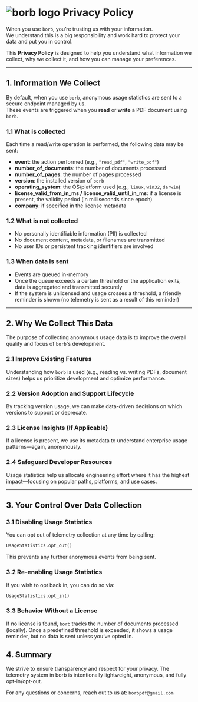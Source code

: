 # ![borb logo](https://github.com/jorisschellekens/borb/raw/master/logo/borb_square_64_64.png) Privacy Policy

When you use `borb`, you’re trusting us with your information.  
We understand this is a big responsibility and work hard to protect your data and put you in control.

This **Privacy Policy** is designed to help you understand what information we collect, why we collect it, and how you can manage your preferences.

---

## 1. Information We Collect

By default, when you use `borb`, anonymous usage statistics are sent to a secure endpoint managed by us.  
These events are triggered when you **read** or **write** a PDF document using `borb`.

### 1.1 What is collected

Each time a read/write operation is performed, the following data may be sent:

- **event**: the action performed (e.g., `"read_pdf"`, `"write_pdf"`)
- **number_of_documents**: the number of documents processed
- **number_of_pages**: the number of pages processed
- **version**: the installed version of `borb`
- **operating_system**: the OS/platform used (e.g., `linux`, `win32`, `darwin`)
- **license_valid_from_in_ms / license_valid_until_in_ms**: if a license is present, the validity period (in milliseconds since epoch)
- **company**: if specified in the license metadata

### 1.2 What is **not** collected

- No personally identifiable information (PII) is collected
- No document content, metadata, or filenames are transmitted
- No user IDs or persistent tracking identifiers are involved

### 1.3 When data is sent

- Events are queued in-memory
- Once the queue exceeds a certain threshold or the application exits, data is aggregated and transmitted securely
- If the system is unlicensed and usage crosses a threshold, a friendly reminder is shown (no telemetry is sent as a result of this reminder)

---

## 2. Why We Collect This Data

The purpose of collecting anonymous usage data is to improve the overall quality and focus of `borb`'s development.

### 2.1 Improve Existing Features

Understanding how `borb` is used (e.g., reading vs. writing PDFs, document sizes) helps us prioritize development and optimize performance.

### 2.2 Version Adoption and Support Lifecycle

By tracking version usage, we can make data-driven decisions on which versions to support or deprecate.

### 2.3 License Insights (If Applicable)

If a license is present, we use its metadata to understand enterprise usage patterns—again, anonymously.

### 2.4 Safeguard Developer Resources

Usage statistics help us allocate engineering effort where it has the highest impact—focusing on popular paths, platforms, and use cases.

---

## 3. Your Control Over Data Collection

### 3.1 Disabling Usage Statistics

You can opt out of telemetry collection at any time by calling:

```python
UsageStatistics.opt_out()
```

This prevents any further anonymous events from being sent.

### 3.2 Re-enabling Usage Statistics

If you wish to opt back in, you can do so via:

```python
UsageStatistics.opt_in()
```

### 3.3 Behavior Without a License

If no license is found, `borb` tracks the number of documents processed (locally). Once a predefined threshold is exceeded, it shows a usage reminder, but no data is sent unless you’ve opted in.

## 4. Summary

We strive to ensure transparency and respect for your privacy.
The telemetry system in borb is intentionally lightweight, anonymous, and fully opt-in/opt-out.

For any questions or concerns, reach out to us at: `borbpdf@gmail.com`